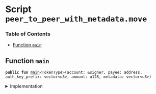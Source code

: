 
<a name="SCRIPT"></a>

# Script `peer_to_peer_with_metadata.move`

### Table of Contents

-  [Function `main`](#SCRIPT_main)



<a name="SCRIPT_main"></a>

## Function `main`



<pre><code><b>public</b> <b>fun</b> <a href="#SCRIPT_main">main</a>&lt;TokenType&gt;(account: &signer, payee: address, auth_key_prefix: vector&lt;u8&gt;, amount: u128, metadata: vector&lt;u8&gt;)
</code></pre>



<details>
<summary>Implementation</summary>


<pre><code><b>fun</b> <a href="#SCRIPT_main">main</a>&lt;TokenType&gt;(
    account: &signer,
    payee: address,
    auth_key_prefix: vector&lt;u8&gt;,
    amount: u128,
    metadata: vector&lt;u8&gt;,
) {
  <b>if</b> (!<a href="../../modules/doc/Account.md#0x1_Account_exists_at">Account::exists_at</a>(payee)) {
      <a href="../../modules/doc/Account.md#0x1_Account_create_account">Account::create_account</a>&lt;TokenType&gt;(payee, auth_key_prefix);
  };
  <a href="../../modules/doc/Account.md#0x1_Account_pay_from_with_metadata">Account::pay_from_with_metadata</a>&lt;TokenType&gt;(account,payee, amount, metadata)
}
</code></pre>



</details>
